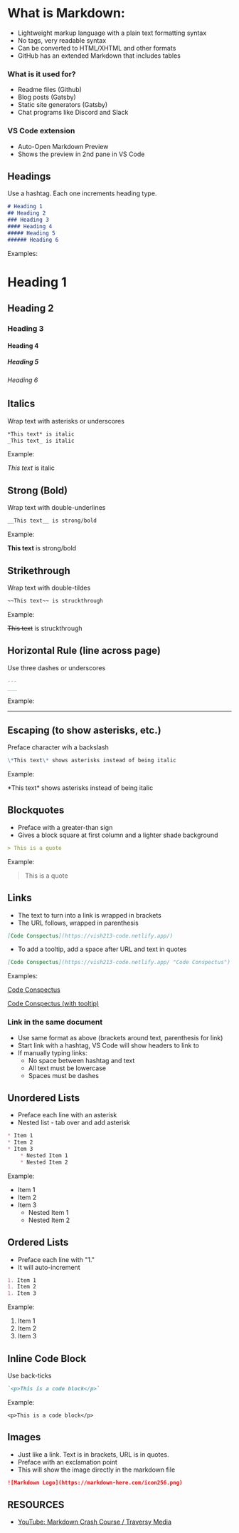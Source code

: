 # What is Markdown:

- Lightweight markup language with a plain text formatting syntax
- No tags, very readable syntax
- Can be converted to HTML/XHTML and other formats
- GitHub has an extended Markdown that includes tables

### What is it used for?

- Readme files (Github)
- Blog posts (Gatsby)
- Static site generators (Gatsby)
- Chat programs like Discord and Slack

### VS Code extension

- Auto-Open Markdown Preview
- Shows the preview in 2nd pane in VS Code

## Headings

Use a hashtag. Each one increments heading type.

```md
# Heading 1
## Heading 2
### Heading 3
#### Heading 4
##### Heading 5
###### Heading 6
```

Examples:

# Heading 1
## Heading 2
### Heading 3
#### Heading 4
##### Heading 5
###### Heading 6

## Italics

Wrap text with asterisks or underscores

```md
*This text* is italic
_This text_ is italic
```

Example:

*This text* is italic

## Strong (Bold)

Wrap text with double-underlines

```md
__This text__ is strong/bold
```

Example:

__This text__ is strong/bold

## Strikethrough

Wrap text with double-tildes

```md
~~This text~~ is struckthrough
```

Example:

~~This text~~ is struckthrough

## Horizontal Rule (line across page)

Use three dashes or underscores

```md
---
___
```

Example:

---

## Escaping (to show asterisks, etc.)

Preface character wih a backslash

```md
\*This text\* shows asterisks instead of being italic
```

Example:

\*This text\* shows asterisks instead of being italic

## Blockquotes

- Preface with a greater-than sign
- Gives a block square at first column and a lighter shade background

```md
> This is a quote
```

Example:

> This is a quote

## Links

- The text to turn into a link is wrapped in brackets
- The URL follows, wrapped in parenthesis

```md
[Code Conspectus](https://vish213-code.netlify.app/)
```

- To add a tooltip, add a space after URL and text in quotes

```md
[Code Conspectus](https://vish213-code.netlify.app/ "Code Conspectus")
```

Examples:

[Code Conspectus](https://vish213-code.netlify.app/)

[Code Conspectus (with tooltip)](https://vish213-code.netlify.app/ "Code Conspectus")

### Link in the same document

- Use same format as above (brackets around text, parenthesis for link)
- Start link with a hashtag, VS Code will show headers to link to
- If manually typing links:
    - No space between hashtag and text
    - All text must be lowercase
    - Spaces must be dashes


## Unordered Lists

- Preface each line with an asterisk
- Nested list - tab over and add asterisk

```md
* Item 1
* Item 2
* Item 3
    * Nested Item 1
    * Nested Item 2
```

Example:

* Item 1
* Item 2
* Item 3
    * Nested Item 1
    * Nested Item 2

## Ordered Lists

- Preface each line with "1."
- It will auto-increment

```md
1. Item 1
1. Item 2
1. Item 3
```

Example:

1. Item 1
1. Item 2
1. Item 3

## Inline Code Block

Use back-ticks

```md
`<p>This is a code block</p>`
```

Example:

`<p>This is a code block</p>`

## Images

- Just like a link. Text is in brackets, URL is in quotes.
- Preface with an exclamation point
- This will show the image directly in the markdown file

```md
![Markdown Logo](https://markdown-here.com/icon256.png)
```

## RESOURCES

- [YouTube: Markdown Crash Course / Traversy Media](https://www.youtube.com/watch?v=HUBNt18RFbo)